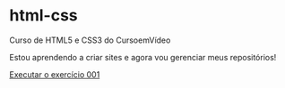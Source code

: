 # html-css
 Curso de HTML5 e CSS3 do CursoemVídeo

 Estou aprendendo a criar sites e agora vou gerenciar meus repositórios!

 <a href="https://github.com/davizin2806/html-css/blob/main/exercicios/ex001/index.html"> Executar o exercício 001</a>
